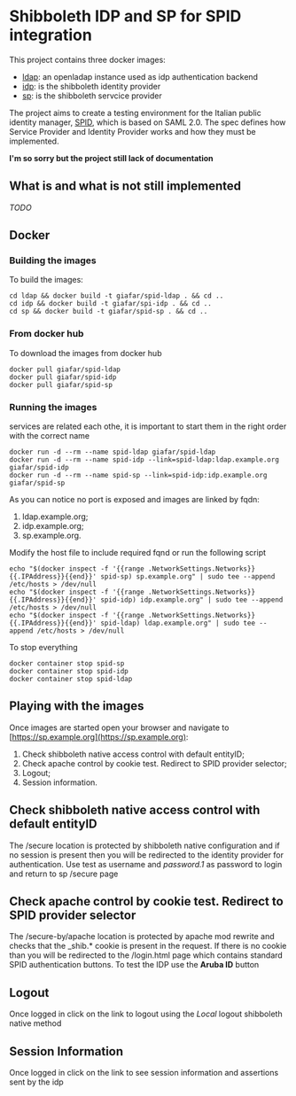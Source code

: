 # Shibboleth IDP and SP for SPID integration

This project contains three docker images:
+ [ldap](ldap/README.md): an openladap instance used as idp authentication backend
+ [idp](idp/README.md): is the shibboleth identity provider
+ [sp](sp/README.md): is the shibboleth servcice provider

The project aims to create a testing environment for the Italian public identity manager, [SPID](http://spid-regole-tecniche.readthedocs.io/en/latest/introduzione.html), which is based on SAML 2.0. The spec defines how Service Provider and Identity Provider works and how they must be implemented.

**I'm so sorry but the project still lack of documentation**

## What is and what is not still implemented

*TODO*
## Docker
### Building the images
To build the images:
```
cd ldap && docker build -t giafar/spid-ldap . && cd ..
cd idp && docker build -t giafar/spi-idp . && cd ..
cd sp && docker build -t giafar/spid-sp . && cd ..
```
### From docker hub
To download the images from docker hub
```
docker pull giafar/spid-ldap
docker pull giafar/spid-idp
docker pull giafar/spid-sp
```
### Running the images
services are related each othe, it is important to start them in the right order with the correct name
```
docker run -d --rm --name spid-ldap giafar/spid-ldap
docker run -d --rm --name spid-idp --link=spid-ldap:ldap.example.org giafar/spid-idp
docker run -d --rm --name spid-sp --link=spid-idp:idp.example.org giafar/spid-sp
```
As you can notice no port is exposed and images are linked by fqdn:
1. ldap.example.org;
1. idp.example.org;
1. sp.example.org.

Modify the host file to include required fqnd or run the following script


```
echo "$(docker inspect -f '{{range .NetworkSettings.Networks}}{{.IPAddress}}{{end}}' spid-sp) sp.example.org" | sudo tee --append /etc/hosts > /dev/null
echo "$(docker inspect -f '{{range .NetworkSettings.Networks}}{{.IPAddress}}{{end}}' spid-idp) idp.example.org" | sudo tee --append /etc/hosts > /dev/null
echo "$(docker inspect -f '{{range .NetworkSettings.Networks}}{{.IPAddress}}{{end}}' spid-ldap) ldap.example.org" | sudo tee --append /etc/hosts > /dev/null

```
To stop everything
```
docker container stop spid-sp
docker container stop spid-idp
docker container stop spid-ldap
```

## Playing with the images

Once images are started open your browser and navigate to [https://sp.example.org](https://sp.example.org):
1. Check shibboleth native access control with default entityID;
1. Check apache control by cookie test. Redirect to SPID provider selector;
1. Logout;
1. Session information.

## Check shibboleth native access control with default entityID
The /secure location is protected by shibboleth native configuration and if no session is present then you will be redirected to the identity provider for authentication. Use test as username and *password.1* as password to login and return to sp /secure page

## Check apache control by cookie test. Redirect to SPID provider selector
The /secure-by/apache location is protected by apache mod rewrite and checks that the _shib.* cookie is present in the request. If there is no cookie than you will be redirected to the /login.html page which contains standard SPID authentication buttons. To test the IDP use the **Aruba ID** button

## Logout
Once logged in click on the link to logout using the *Local* logout shibboleth native method

## Session Information
Once logged in click on the link to see session information and assertions sent by the idp

